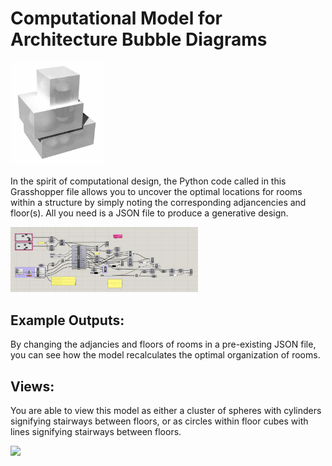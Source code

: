 <h1>Computational Model for Architecture Bubble Diagrams</h1>

<img src="Render.png" style="width:150px;">

In the spirit of computational design, the Python code called in this Grasshopper file allows 
you to uncover the optimal locations for rooms within a structure by simply noting the corresponding adjancencies and floor(s). All you need is a JSON file to produce a generative design.

<img src="Grasshopper.png" style="width:300px;">

<h2>Example Outputs:</h2>

By changing the adjancies and floors of rooms in a pre-existing JSON file, you can see how the model recalculates the optimal organization of rooms.



<h2>Views:</h2>

You are able to view this model as either a cluster of spheres with cylinders signifying stairways between floors, or as circles within floor cubes with lines signifying stairways between floors.

<img src="Views.gif" style="width:200px;">
